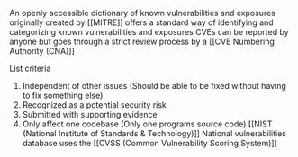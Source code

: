 An openly accessible dictionary of known vulnerabilities and exposures
originally created by [[MITRE]]
offers a standard way of identifying and categorizing known vulnerabilities and exposures
CVEs can be reported by anyone but goes through a strict review process by a [[CVE Numbering Authority (CNA)]]

List criteria
1. Independent of other issues (Should be able to be fixed without having to fix something else)
2. Recognized as a potential security risk
3. Submitted with supporting evidence
4. Only affect one codebase (Only one programs source code)
[[NIST (National Institute of Standards & Technology)]] National vulnerabilities database uses the [[CVSS (Common Vulnerability Scoring System)]]